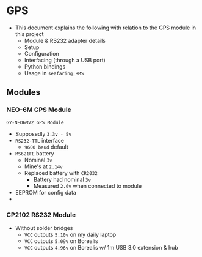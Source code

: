 # GPS

- This document explains the following with relation to the GPS module in this project
  - Module & RS232 adapter details
  - Setup
  - Configuration
  - Interfacing (through a USB port)
  - Python bindings
  - Usage in `seafaring_RMS`

## Modules

### NEO-6M GPS Module

`GY-NEO6MV2 GPS Module`

- Supposedly `3.3v - 5v`
- `RS232-TTL` interface
  - `9600 baud` default
- `MS621FE` battery
  - Nominal `3v`
  - Mine's at `2.14v`
  - Replaced battery with `CR2032`
    - Battery had nominal `3v`
    - Measured `2.6v` when connected to module
- EEPROM for config data
-

### CP2102 RS232 Module

- Without solder bridges
  - `VCC` outputs `5.10v` on my daily laptop
  - `VCC` outputs `5.09v` on Borealis
  - `VCC` outputs `4.96v` on Borealis w/ 1m USB 3.0 extension & hub
